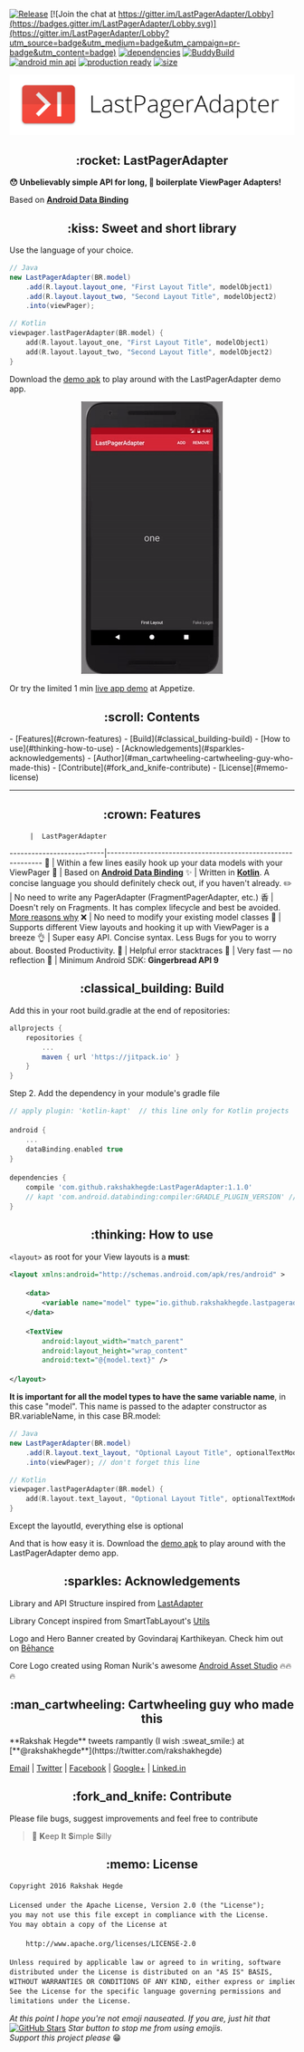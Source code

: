 [![Release](https://jitpack.io/v/rakshakhegde/LastPagerAdapter.svg)](https://jitpack.io/#rakshakhegde/LastPagerAdapter)
[![Join the chat at https://gitter.im/LastPagerAdapter/Lobby](https://badges.gitter.im/LastPagerAdapter/Lobby.svg)](https://gitter.im/LastPagerAdapter/Lobby?utm_source=badge&utm_medium=badge&utm_campaign=pr-badge&utm_content=badge)
[![dependencies](https://img.shields.io/badge/dependencies-up--to--date-brightgreen.svg)](#rocket-lastpageradapter)
[![BuddyBuild](https://dashboard.buddybuild.com/api/statusImage?appID=5895d7a1e0b5980100192b42&branch=master&build=latest)](https://dashboard.buddybuild.com/apps/5895d7a1e0b5980100192b42/build/latest?branch=master)
[![android min api](https://img.shields.io/badge/android_min_api-v9-blue.svg)](#rocket-lastpageradapter)
[![production ready](https://img.shields.io/badge/production-ready-brightgreen.svg)](#rocket-lastpageradapter)
[![size](https://img.shields.io/badge/Size-39_KB-e91e63.svg)](#rocket-lastpageradapter)


<img alt="LastPagerAdapter Hero Banner" src="ART/lastpageradapter-hero.png"></img>


<h2 align="center">:rocket: LastPagerAdapter</h2>


**:hushed: Unbelievably simple API for long, :scroll: boilerplate ViewPager Adapters!**

Based on [**Android Data Binding**](https://developer.android.com/topic/libraries/data-binding/index.html)


<h2 align="center">:kiss: Sweet and short library</h2>

Use the language of your choice.

```java
// Java
new LastPagerAdapter(BR.model)
    .add(R.layout.layout_one, "First Layout Title", modelObject1)
    .add(R.layout.layout_two, "Second Layout Title", modelObject2)
    .into(viewPager);
```
```kotlin
// Kotlin
viewpager.lastPagerAdapter(BR.model) {
    add(R.layout.layout_one, "First Layout Title", modelObject1)
    add(R.layout.layout_two, "Second Layout Title", modelObject2)
}
```
Download the [demo apk](https://github.com/rakshakhegde/LastPagerAdapter/raw/master/demo.apk) to play around with the LastPagerAdapter demo app.

<p align="center">
<img alt="Demo GIF" src="ART/lastpageradapter-demo.gif" width=250 />
</p>

Or try the limited 1 min [live app demo](https://appetize.io/app/uqjemedvam0h8k8t4yt1vprtyr) at Appetize.

<h2 align="center">:scroll: Contents</h2>
- [Features](#crown-features)
- [Build](#classical_building-build)
- [How to use](#thinking-how-to-use)
- [Acknowledgements](#sparkles-acknowledgements)
- [Author](#man_cartwheeling-cartwheeling-guy-who-made-this)
- [Contribute](#fork_and_knife-contribute)
- [License](#memo-license)

<hr/>

<h2 align="center">:crown: Features</h2>

         |  LastPagerAdapter
--------------------------|------------------------------------------------------------
:monorail: | Within a few lines easily hook up your data models with your ViewPager
:link: | Based on [**Android Data Binding**](https://developer.android.com/topic/libraries/data-binding/index.html)
:sparkles: | Written in [**Kotlin**](https://kotlinlang.org/). A concise language you should definitely check out, if you haven't already.
:pencil2: | No need to write any PagerAdapter (FragmentPagerAdapter, etc.)
⾹ |  Doesn't rely on Fragments. It has complex lifecycle and best be avoided. [More reasons why](https://medium.com/square-corner-blog/advocating-against-android-fragments-81fd0b462c97#.k3lif924a)
:x: | No need to modify your existing model classes
:page_with_curl: | Supports different View layouts and hooking it up with ViewPager is a breeze
:ok_hand: | Super easy API. Concise syntax. Less Bugs for you to worry about. Boosted Productivity.
:memo: | Helpful error stacktraces
:rocket: | Very fast — no reflection
:iphone: | Minimum Android SDK: **Gingerbread API 9**


<h2 align="center">:classical_building: Build</h2>

Add this in your root build.gradle at the end of repositories:
```gradle
allprojects {
    repositories {
        ...
        maven { url 'https://jitpack.io' }
    }
}
```
Step 2. Add the dependency in your module's gradle file
```gradle
// apply plugin: 'kotlin-kapt'  // this line only for Kotlin projects

android {
    ...
    dataBinding.enabled true
}

dependencies {
    compile 'com.github.rakshakhegde:LastPagerAdapter:1.1.0'
    // kapt 'com.android.databinding:compiler:GRADLE_PLUGIN_VERSION' // this line only for Kotlin projects
}
```


<h2 align="center">:thinking: How to use</h2>

`<layout>` as root for your View layouts is a **must**:

```xml
<layout xmlns:android="http://schemas.android.com/apk/res/android" >

    <data>
        <variable name="model" type="io.github.rakshakhegde.lastpageradaptersample.TextModel" />
    </data>

    <TextView
        android:layout_width="match_parent"
        android:layout_height="wrap_content"
        android:text="@{model.text}" />

</layout>
```

**It is important for all the model types to have the same variable name**, in this case "model".
This name is passed to the adapter constructor as BR.variableName, in this case BR.model:

```java
// Java
new LastPagerAdapter(BR.model)
    .add(R.layout.text_layout, "Optional Layout Title", optionalTextModelObject, optionalWidth)
    .into(viewPager); // don't forget this line
```
```kotlin
// Kotlin
viewpager.lastPagerAdapter(BR.model) {
    add(R.layout.text_layout, "Optional Layout Title", optionalTextModelObject, optionalWidth)
}
```
Except the layoutId, everything else is optional

And that is how easy it is. Download the [demo apk](https://github.com/rakshakhegde/LastPagerAdapter/raw/master/demo.apk) to play around with the LastPagerAdapter demo app.



<h2 align="center">:sparkles: Acknowledgements</h2>

Library and API Structure inspired from [LastAdapter](https://github.com/nitrico/LastAdapter)

Library Concept inspired from SmartTabLayout's [Utils](https://github.com/ogaclejapan/SmartTabLayout/tree/master/utils-v4)

Logo and Hero Banner created by Govindaraj Karthikeyan. Check him out on [Bēhance](http://www.behance.net/govindux)

Core Logo created using Roman Nurik's awesome [Android Asset Studio](https://romannurik.github.io/AndroidAssetStudio/) :fire::fire::fire:



<h2 align="center">:man_cartwheeling: Cartwheeling guy who made this</h2>
**Rakshak Hegde** tweets rampantly (I wish :sweat_smile:) at [**@rakshakhegde**](https://twitter.com/rakshakhegde)

[Email](mailto:rakshakhegde@gmail.com) | [Twitter](https://twitter.com/rakshakhegde) | [Facebook](https://www.facebook.com/rakshakhegde) | [Google+](https://plus.google.com/+RakshakHegde) | [Linked.in](https://in.linkedin.com/in/rakshakrhegde)

<h2 align="center">:fork_and_knife: Contribute</h2>

Please file bugs, suggest improvements and feel free to contribute

> :kiss: **K**eep **I**t **S**imple **S**illy


<h2 align="center">:memo: License</h2>

```txt
Copyright 2016 Rakshak Hegde

Licensed under the Apache License, Version 2.0 (the "License");
you may not use this file except in compliance with the License.
You may obtain a copy of the License at

    http://www.apache.org/licenses/LICENSE-2.0

Unless required by applicable law or agreed to in writing, software
distributed under the License is distributed on an "AS IS" BASIS,
WITHOUT WARRANTIES OR CONDITIONS OF ANY KIND, either express or implied.
See the License for the specific language governing permissions and
limitations under the License.
```

*At this point I hope you're not emoji nauseated. If you are, just hit that*
[![GitHub Stars](https://img.shields.io/github/stars/bevacqua/awesome-badges.svg?style=social&label=Star)](#)
 *Star button to stop me from using emojis.
<br/>
Support this project please* :grin:
